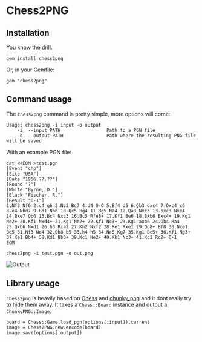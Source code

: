 # Chess2PNG

## Installation

You know the drill.

```
gem install chess2png
```

Or, in your Gemfile:

```
gem "chess2png"
```

## Command usage

The `chess2png` command is pretty simple, more options will come:

```
Usage: chess2png -i input -o output
    -i, --input PATH                 Path to a PGN file
    -o, --output PATH                Path where the resulting PNG file will be saved
```

With an example PGN file:

```
cat <<EOM >test.pgn
[Event "chp"]
[Site "USA"]
[Date "1956.??.??"]
[Round "?"]
[White "Byrne, D."]
[Black "Fischer, R."]
[Result "0-1"]
1.Nf3 Nf6 2.c4 g6 3.Nc3 Bg7 4.d4 O-O 5.Bf4 d5 6.Qb3 dxc4 7.Qxc4 c6 8.e4 Nbd7 9.Rd1 Nb6 10.Qc5 Bg4 11.Bg5 Na4 12.Qa3 Nxc3 13.bxc3 Nxe4 14.Bxe7 Qb6 15.Bc4 Nxc3 16.Bc5 Rfe8+ 17.Kf1 Be6 18.Bxb6 Bxc4+ 19.Kg1 Ne2+ 20.Kf1 Nxd4+ 21.Kg1 Ne2+ 22.Kf1 Nc3+ 23.Kg1 axb6 24.Qb4 Ra4 25.Qxb6 Nxd1 26.h3 Rxa2 27.Kh2 Nxf2 28.Re1 Rxe1 29.Qd8+ Bf8 30.Nxe1 Bd5 31.Nf3 Ne4 32.Qb8 b5 33.h4 h5 34.Ne5 Kg7 35.Kg1 Bc5+ 36.Kf1 Ng3+ 37.Ke1 Bb4+ 38.Kd1 Bb3+ 39.Kc1 Ne2+ 40.Kb1 Nc3+ 41.Kc1 Rc2+ 0-1
EOM

chess2png -i test.pgn -o out.png
```

![Output](https://i.imgur.com/T3BvYeJ.png)

## Library usage

`chess2png` is heavily based on [Chess](https://github.com/pioz/chess) and [chunky_png](https://github.com/wvanbergen/chunky_png) and it dont really
try to hide them away. It takes a `Chess::Board` instance and output a `ChunkyPNG::Image`.

```
board = Chess::Game.load_pgn(options[:input]).current
image = Chess2PNG.new.encode(board)
image.save(options[:output])
```
